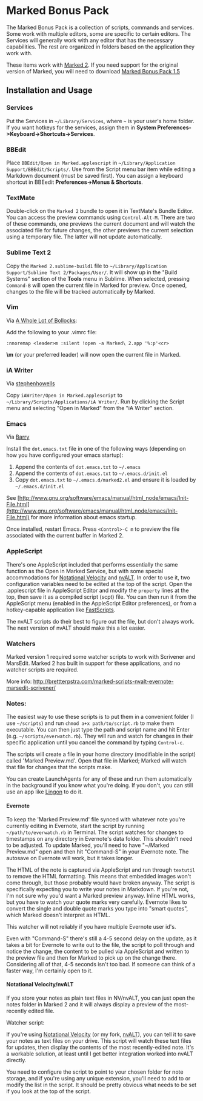 # Marked Bonus Pack #

The Marked Bonus Pack is a collection of scripts, commands and services. Some
work with multiple editors, some are specific to certain editors. The Services
will generally work with any editor that has the necessary capabilities. The
rest are organized in folders based on the application they work with.

These items work with [Marked 2](http://marked2app.com). If you need support for
the original version of Marked, you will need to download [Marked Bonus Pack
1.5](https://github.com/kotfu/marked-bonus-pack/releases/tag/v1.5)

## Installation and Usage

### Services

Put the Services in `~/Library/Services`, where `~` is your user's home folder.
If you want hotkeys for the services, assign them in **System
Preferences->Keyboard->Shortcuts->Services**.

### BBEdit

Place `BBEdit/Open in Marked.applescript` in `~/Library/Application Support/BBEdit/Scripts/`.
Use from the Script menu bar item while editing a Markdown document (must be
saved first). You can assign a keyboard shortcut in BBEedit **Preferences->Menus
& Shortcuts**.

### TextMate

Double-click on the `Marked 2` bundle to open it in TextMate's Bundle Editor.
You can access the preview commands using `Control-Alt-M`. There are two of
these commands, one previews the current document and will watch the associated
file for future changes, the other previews the current selection using a
temporary file. The latter will not update automatically.

### Sublime Text 2

Copy the `Marked 2.sublime-build1` file to `~/Library/Application Support/Sublime Text 2/Packages/User/`.
It will show up in the "Build Systems" section of the **Tools** menu in Sublime.
When selected, pressing `Command-B` will open the current file in Marked for
preview. Once opened, changes to the file will be tracked automatically by
Marked.

### Vim

Via [A Whole Lot of Bollocks](http://captainbollocks.tumblr.com/post/9858989188/linking-macvim-and-marked-app):

Add the following to your .vimrc file:

	:nnoremap <leader>m :silent !open -a Marked\ 2.app '%:p'<cr>

**\m** (or your preferred leader) will now open the current file in Marked.

### iA Writer

Via [stephenhowells](https://gist.github.com/stephenhowells/4599997)

Copy `iAWriter/Open in Marked.applescript` to `~/Library/Scripts/Applications/iA Writer/`. Run by clicking
the Script menu and selecting "Open in Marked" from the "iA Writer" section.

### Emacs

Via [Barry](http://spacebeast.com/blog/)

Install the `dot.emacs.txt` file in one of the following ways (depending on how
you have configured your emacs startup):

 1. Append the contents of `dot.emacs.txt` to `~/.emacs`
 2. Append the contents of `dot.emacs.txt` to `~/.emacs.d/init.el`
 3. Copy `dot.emacs.txt` to `~/.emacs.d/marked2.el` and ensure it is loaded by `~/.emacs.d/init.el`
 
See
[http://www.gnu.org/software/emacs/manual/html_node/emacs/Init-File.html](http://www.gnu.org/software/emacs/manual/html_node/emacs/Init-File.html)
for more information about emacs startup.

Once installed, restart Emacs. Press `<Control>-C m` to preview the file
associated with the current buffer in Marked 2.

### AppleScript

There's one AppleScript included that performs essentially the same function as
the Open in Marked Service, but with some special accommodations for [Notational
Velocity](http://notational.net/) and
[nvALT](http://brettterpstra.com/project/nvalt/). In order to use it, two
configuration variables need to be edited at the top of the script. Open the
.applescript file in AppleScript Editor and modify the `property` lines at the
top, then save it as a compiled script (scpt) file. You can then run it from the
AppleScript menu (enabled in the AppleScript Editor preferences), or from a
hotkey-capable application like
[FastScripts](http://www.red-sweater.com/fastscripts/).

The nvALT scripts do their best to figure out the file, but don't always work.
The next version of nvALT should make this a lot easier.

### Watchers

Marked version 1 required some watcher scripts to work with Scrivener and
MarsEdit. Marked 2 has built in support for these applications, and no watcher
scripts are required.

More info: <http://brettterpstra.com/marked-scripts-nvalt-evernote-marsedit-scrivener/>

### Notes:

The easiest way to use these scripts is to put them in a convenient folder (I
use `~/scripts`) and run `chmod a+x path/to/script.rb` to make them executable.
You can then just type the path and script name and hit Enter (e.g.
`~/scripts/everwatch.rb`). They will run and watch for changes in their specific
application until you cancel the command by typing `Control-c`.

The scripts will create a file in your home directory (modifiable in the script)
called 'Marked Preview.md'. Open that file in Marked; Marked will watch that
file for changes that the scripts make.

You can create LaunchAgents for any of these and run them automatically in the
background if you know what you're doing. If you don't, you can still use an app
like [Lingon](http://www.peterborgapps.com/lingon/) to do it.

#### Evernote

To keep the 'Marked Preview.md' file synced with whatever note you're currently
editing in Evernote, start the script by running `~/path/to/everwatch.rb` in
Terminal. The script watches for changes to timestamps on any directory in
Evernote's data folder. This shouldn't need to be adjusted. To update Marked,
you'll need to have "~/Marked Preview.md" open and then hit "Command-S" in your
Evernote note. The autosave on Evernote will work, but it takes longer. 

The HTML of the note is captured via AppleScript and run through `textutil` to
remove the HTML formatting. This means that embedded images won't come through,
but those probably would have broken anyway. The script is specifically
expecting you to write your notes in Markdown. If you're not, I'm not sure why
you'd want a Marked preview anyway. Inline HTML works, but you have to watch
your quote marks very carefully. Evernote likes to convert the single and double
quote marks you type into "smart quotes", which Marked doesn't interpret as
HTML.

This watcher will not reliably if you have multiple Evernote user id's.

Even with "Command-S" there's still a 4-5 second delay on the update, as it
takes a bit for Evernote to write out to the file, the script to poll through
and notice the change, the content to be pulled via AppleScript and written to
the preview file and then for Marked to pick up on the change there. Considering
all of that, 4-5 seconds isn't too bad. If someone can think of a faster way,
I'm certainly open to it.

#### Notational Velocity/nvALT

If you store your notes as plain text files in NV/nvALT, you can just open the
notes folder in Marked 2 and it will always display a preview of the
most-recently edited file.

Watcher script:

If you're using [Notational Velocity][nv] (or my fork, [nvALT][nvalt]), you can
tell it to save your notes as text files on your drive. This script will watch
these text files for updates, then display the contents of the most
recently-edited note. It's a workable solution, at least until I get better
integration worked into nvALT directly.

You need to configure the script to point to your chosen folder for note
storage, and if you're using any unique extension, you'll need to add to or
modify the list in the script. It should be pretty obvious what needs to be set
if you look at the top of the script.

[nv]: http://notational.net
[nvalt]: http://brettterpstra.com/projects/nvalt
